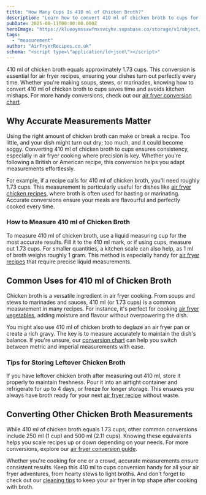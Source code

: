```yaml
---
title: "How Many Cups Is 410 ml of Chicken Broth?"
description: "Learn how to convert 410 ml of chicken broth to cups for perfect air fryer recipes. Get precise measurements and cooking tips in seconds!"
pubDate: 2025-08-11T00:00:00.000Z
heroImage: "https://klueoymssxwfnxsvcyhv.supabase.co/storage/v1/object/public/md/how-many-cups-is-410-ml-of-chicken-broth-a4e07096.webp"
tags:
  - "measurement"
author: "AirFryerRecipes.co.uk"
schema: "<script type=\"application/ld+json\"></script>"
---
```


<p>410 ml of chicken broth equals approximately 1.73 cups. This conversion is essential for air fryer recipes, ensuring your dishes turn out perfectly every time. Whether you're making soups, stews, or marinades, knowing how to convert 410 ml of chicken broth to cups saves time and avoids kitchen mishaps. For more handy conversions, check out our <a href=https://www.airfryerrecipe.co.uk/air-fryer-conversion-chart>air fryer conversion chart</a>.</p>

<h2>Why Accurate Measurements Matter</h2>  
<p>Using the right amount of chicken broth can make or break a recipe. Too little, and your dish might turn out dry; too much, and it could become soggy. Converting 410 ml of chicken broth to cups ensures consistency, especially in air fryer cooking where precision is key. Whether you're following a British or American recipe, this conversion helps you adapt measurements effortlessly.</p>  

<p>For example, if a recipe calls for 410 ml of chicken broth, you'll need roughly 1.73 cups. This measurement is particularly useful for dishes like <a href=https://www.airfryerrecipe.co.uk/recipe-category/chicken>air fryer chicken recipes</a>, where broth is often used for basting or marinating. Accurate conversions ensure your meals are flavourful and perfectly cooked every time.</p>  

<h3>How to Measure 410 ml of Chicken Broth</h3>  
<p>To measure 410 ml of chicken broth, use a liquid measuring cup for the most accurate results. Fill it to the 410 ml mark, or if using cups, measure out 1.73 cups. For smaller quantities, a kitchen scale can also help, as 1 ml of broth weighs roughly 1 gram. This method is especially handy for <a href=https://www.airfryerrecipe.co.uk/recipes>air fryer recipes</a> that require precise liquid measurements.</p>  

<h2>Common Uses for 410 ml of Chicken Broth</h2>  
<p>Chicken broth is a versatile ingredient in air fryer cooking. From soups and stews to marinades and sauces, 410 ml (or 1.73 cups) is a common measurement in many recipes. For instance, it's perfect for cooking <a href=https://www.airfryerrecipe.co.uk/recipe-category/vegetables>air fryer vegetables</a>, adding moisture and flavour without overpowering the dish.</p>  

<p>You might also use 410 ml of chicken broth to deglaze an air fryer pan or create a rich gravy. The key is to measure accurately to maintain the dish's balance. If you're unsure, our <a href=https://www.airfryerrecipe.co.uk/air-fryer-conversion-chart>conversion chart</a> can help you switch between metric and imperial measurements with ease.</p>  

<h3>Tips for Storing Leftover Chicken Broth</h3>  
<p>If you have leftover chicken broth after measuring out 410 ml, store it properly to maintain freshness. Pour it into an airtight container and refrigerate for up to 4 days, or freeze for longer storage. This ensures you always have broth ready for your next <a href=https://www.airfryerrecipe.co.uk>air fryer recipe</a> without waste.</p>  

<h2>Converting Other Chicken Broth Measurements</h2>  
<p>While 410 ml of chicken broth equals 1.73 cups, other common conversions include 250 ml (1 cup) and 500 ml (2.11 cups). Knowing these equivalents helps you scale recipes up or down depending on your needs. For more conversions, explore our <a href=https://www.airfryerrecipe.co.uk/air-fryer-conversion-chart>air fryer conversion guide</a>.</p>  

<p>Whether you're cooking for one or a crowd, accurate measurements ensure consistent results. Keep this 410 ml to cups conversion handy for all your air fryer adventures, from hearty stews to light broths. And don't forget to check out our <a href=https://www.airfryerrecipe.co.uk/air-fryer-cleaner>cleaning tips</a> to keep your air fryer in top shape after cooking with broth.</p>